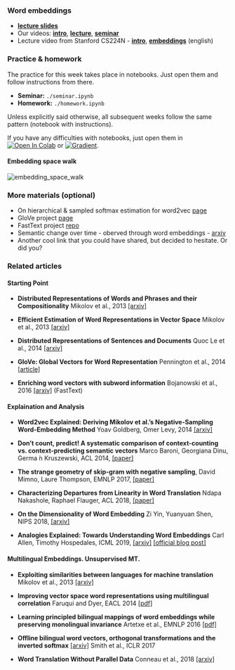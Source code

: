 ### Word embeddings
- [__lecture slides__](../resources/slides/nlp19_01_word_embeddings.pdf)
- Our videos: [__intro__](https://yadi.sk/i/BNTJG-_rwf20Gw), [__lecture__](https://yadi.sk/i/nUiHl4VPMOCz0g), [__seminar__](https://yadi.sk/i/QTcGA5mgdhS8jg)
- Lecture video from Stanford CS224N - [__intro__](https://www.youtube.com/watch?v=OQQ-W_63UgQ), [__embeddings__](https://www.youtube.com/watch?v=ERibwqs9p38) (english)


### Practice & homework
The practice for this week takes place in notebooks. Just open them and follow instructions from there.
* __Seminar:__ `./seminar.ipynb`
* __Homework:__ `./homework.ipynb`

Unless explicitly said otherwise, all subsequent weeks follow the same pattern (notebook with instructions).

If you have any difficulties with notebooks, just open them in [![Open In Colab](https://colab.research.google.com/assets/colab-badge.svg)](https://colab.research.google.com/github/yandexdataschool/nlp_course/blob/master/week01_embeddings/seminar.ipynb) or [![Gradient](https://assets.paperspace.io/img/gradient-badge.svg)](https://console.paperspace.com/github/yandexdataschool/nlp_course/blob/master/week01_embeddings/seminar.ipynb).

#### Embedding space walk
![embedding_space_walk](https://raw.githubusercontent.com/yandexdataschool/nlp_course/master/resources/embedding_space_walk.gif)

### More materials (optional)
* On hierarchical & sampled softmax estimation for word2vec [page](http://ruder.io/word-embeddings-softmax/)
* GloVe project [page](https://nlp.stanford.edu/projects/glove/)
* FastText project [repo](https://github.com/facebookresearch/fastText)
* Semantic change over time - oberved through word embeddings - [arxiv](https://arxiv.org/pdf/1605.09096.pdf)
* Another cool link that you could have shared, but decided to hesitate. Or did you?

### Related articles

#### Starting Point

- **Distributed Representations of Words and Phrases and their Compositionality** Mikolov et al., 2013 [[arxiv]](https://arxiv.org/abs/1310.4546)

- **Efficient Estimation of Word Representations in Vector Space** Mikolov et al., 2013 [[arxiv]](https://arxiv.org/abs/1301.3781)

- **Distributed Representations of Sentences and Documents** Quoc Le et al., 2014 [[arxiv]](https://arxiv.org/abs/1405.4053)

- **GloVe: Global Vectors for Word Representation** Pennington et al., 2014 [[article]](https://www.aclweb.org/anthology/D14-1162)

- **Enriching word vectors with subword information** Bojanowski et al., 2016 [[arxiv]](https://arxiv.org/abs/1607.04606) (FastText)


#### Explaination and Analysis

- **Word2vec Explained: Deriving Mikolov et al.’s Negative-Sampling Word-Embedding Method** Yoav Goldberg, Omer Levy, 2014 [[arxiv]](https://arxiv.org/abs/1402.3722)

- **Don’t count, predict! A systematic comparison of context-counting vs. context-predicting semantic vectors** Marco Baroni, Georgiana Dinu, Germa ́n Kruszewski, ACL 2014, [[paper]](https://www.aclweb.org/anthology/P14-1023)

- **The strange geometry of skip-gram with negative sampling**, David Mimno, Laure Thompson, EMNLP 2017, [[paper]](https://www.aclweb.org/anthology/D17-1308)

- **Characterizing Departures from Linearity in Word Translation** Ndapa Nakashole, Raphael Flauger, ACL 2018, [[paper]](https://aclweb.org/anthology/P18-2036)

- **On the Dimensionality of Word Embedding** Zi Yin, Yuanyuan Shen, NIPS 2018, [[arxiv]](https://arxiv.org/pdf/1812.04224.pdf)

- **Analogies Explained: Towards Understanding Word Embeddings** Carl Allen, Timothy Hospedales, ICML 2019, [[arxiv]](https://arxiv.org/abs/1901.09813) [[official blog post]](https://carl-allen.github.io/nlp/2019/07/01/explaining-analogies-explained.html)



#### Multilingual Embeddings. Unsupervised MT.

- **Exploiting similarities between languages for machine translation** Mikolov et al., 2013 [[arxiv]](https://arxiv.org/abs/1309.4168)

- **Improving vector space word representations using multilingual correlation** Faruqui and Dyer, EACL 2014 [[pdf]](https://www.aclweb.org/anthology/E14-1049)

- **Learning principled bilingual mappings of word embeddings while preserving monolingual invariance** Artetxe et al., EMNLP 2016 [[pdf]](https://aclweb.org/anthology/D16-1250)

- **Offline bilingual word vectors, orthogonal transformations and the inverted softmax** [[arxiv]](https://arxiv.org/abs/1702.03859)
Smith et al., ICLR 2017

- **Word Translation Without Parallel Data** Conneau et al., 2018 [[arxiv]](https://arxiv.org/abs/1710.04087)

